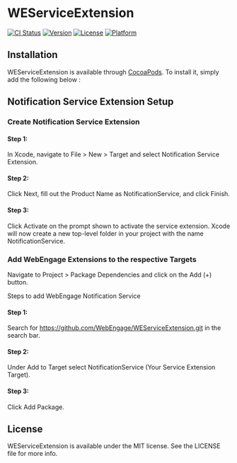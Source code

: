 # WEServiceExtension

[![CI Status](https://img.shields.io/travis/BhaveshWebEngage/WEServiceExtension.svg?style=flat)](https://travis-ci.org/BhaveshWebEngage/WEServiceExtension)
[![Version](https://img.shields.io/cocoapods/v/WEServiceExtension.svg?style=flat)](https://cocoapods.org/pods/WEServiceExtension)
[![License](https://img.shields.io/cocoapods/l/WEServiceExtension.svg?style=flat)](https://cocoapods.org/pods/WEServiceExtension)
[![Platform](https://img.shields.io/cocoapods/p/WEServiceExtension.svg?style=flat)](https://cocoapods.org/pods/WEServiceExtension)


## Installation

WEServiceExtension is available through [CocoaPods](https://cocoapods.org). To install
it, simply add the following below :

## Notification Service Extension Setup
### Create Notification Service Extension
#### Step 1:
In Xcode, navigate to File > New > Target and select Notification Service Extension.

#### Step 2:
Click Next, fill out the Product Name as NotificationService, and click Finish.

#### Step 3:
Click Activate on the prompt shown to activate the service extension. Xcode will now create a new top-level folder in your project with the name NotificationService.

### Add WebEngage Extensions to the respective Targets
Navigate to Project > Package Dependencies and click on the Add (+) button.

Steps to add WebEngage Notification Service
#### Step 1:
Search for https://github.com/WebEngage/WEServiceExtension.git in the search bar.
#### Step 2:
Under Add to Target select NotificationService (Your Service Extension Target).
#### Step 3:
Click Add Package.


## License

WEServiceExtension is available under the MIT license. See the LICENSE file for more info.
